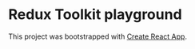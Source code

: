 # Redux Toolkit playground

This project was bootstrapped with [Create React App](https://github.com/facebook/create-react-app).
